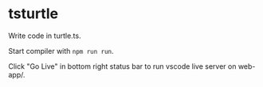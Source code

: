 # tsturtle

Write code in turtle.ts.

Start compiler with `npm run run`.

Click "Go Live" in bottom right status bar to run vscode live server on web-app/.
